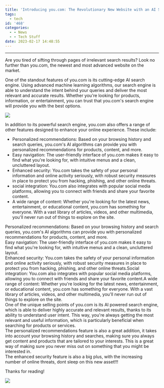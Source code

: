 ```yaml
---
title: 'Introducing you.com: The Revolutionary New Website with an AI Search Engine'
tags:
  - tech
id: '468'
categories:
  - - News
  - - Tech Stuff
date: 2023-02-17 14:48:55
---
```


* * *

Are you tired of sifting through pages of irrelevant search results? Look no further than you.com, the newest and most advanced website on the market.

One of the standout features of you.com is its cutting-edge AI search engine. Using advanced machine learning algorithms, our search engine is able to understand the intent behind your queries and deliver the most relevant and accurate results. Whether you're looking for products, information, or entertainment, you can trust that you.com's search engine will provide you with the best options.

![](https://techdonecheap.files.wordpress.com/2023/04/screen-shot-2023-01-19-at-10.49.02-pm.png?w=742)

In addition to its powerful search engine, you.com also offers a range of other features designed to enhance your online experience. These include:

*   Personalized recommendations: Based on your browsing history and search queries, you.com's AI algorithms can provide you with personalized recommendations for products, content, and more.
*   Easy navigation: The user-friendly interface of you.com makes it easy to find what you're looking for, with intuitive menus and a clean, uncluttered layout.
*   Enhanced security: You.com takes the safety of your personal information and online activity seriously, with robust security measures in place to protect you from hacking, phishing, and other online threats.
*   social integration: You.com also integrates with popular social media platforms, allowing you to connect with friends and share your favorite content.
*   A wide range of content: Whether you're looking for the latest news, entertainment, or educational content, you.com has something for everyone. With a vast library of articles, videos, and other multimedia, you'll never run out of things to explore on the site.

  
  
Personalized recommendations: Based on your browsing history and search queries, you.com's AI algorithms can provide you with personalized recommendations for products, content, and more.  
Easy navigation: The user-friendly interface of you.com makes it easy to find what you're looking for, with intuitive menus and a clean, uncluttered layout.  
Enhanced security: You.com takes the safety of your personal information and online activity seriously, with robust security measures in place to protect you from hacking, phishing, and other online threats.Social integration: You.com also integrates with popular social media platforms, allowing you to connect with friends and share your favorite content.A wide range of content: Whether you're looking for the latest news, entertainment, or educational content, you.com has something for everyone. With a vast library of articles, videos, and other multimedia, you'll never run out of things to explore on the site.  
One of the unique selling points of you.com is its AI powered search engine, which is able to deliver highly accurate and relevant results, thanks to its ability to understand user intent. This way, you're always getting the most relevant and useful information, which is particularly beneficial when searching for products or services.  
The personalized recommendations feature is also a great addition, it takes into account your browsing history and searches, making sure you always get content and products that are tailored to your interests. This is a great way of making sure you never miss out on something that you might be interested in.  
The enhanced security feature is also a big plus, with the increasing number of online threats, dont sleep on this new asset!!!

Thanks for reading!

![](https://techdonecheap.files.wordpress.com/2023/04/techpredatormedbaner.png?w=723)